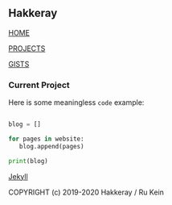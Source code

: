 ## Hakkeray


[HOME](https://github.com/hakkeray/hakkeray/README.md)


[PROJECTS](https://github.com/hakkeray/hakkeray/projects.md)


[GISTS](https://github.com/hakkeray/hakkeray/gists.md)


### Current Project

Here is some meaningless `code` example:

```python

blog = []

for pages in website:
   blog.append(pages)

print(blog)   

```



[Jekyll](https://jekyllrb.com/)

COPYRIGHT (c) 2019-2020 Hakkeray / Ru Kein
